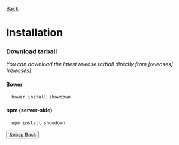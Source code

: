 
<a href="index.html" class="text-dark pull-right mr-4 mt-2"><i class="fa fa-arrow-circle-left" aria-hidden="true"></i> Back</a>
#  Installation

###  Download tarball

_You can download the latest release tarball directly from [releases][releases]_

####  Bower

      bower install showdown

####  npm (server-side)

      npm install showdown

  <button class="btn btn-primary mt-5 mb-2"><a href="index.html" class="text-white"><i class="fa fa-arrow-circle-left" aria-hidden="true"></i> &nbsp Back</a></button>